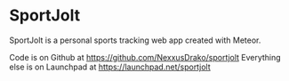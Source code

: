 SportJolt
=========

SportJolt is a personal sports tracking web app created with Meteor.

Code is on Github at https://github.com/NexxusDrako/sportjolt
Everything else is on Launchpad at https://launchpad.net/sportjolt